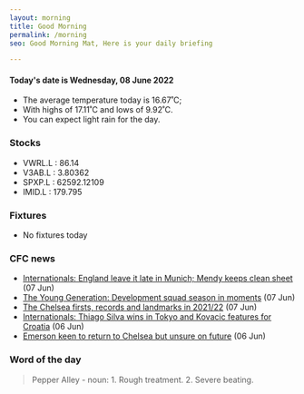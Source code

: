 ```yaml
---
layout: morning
title: Good Morning
permalink: /morning
seo: Good Morning Mat, Here is your daily briefing

---
```


<!-- weather_marker starts -->
#### Today's date is Wednesday, 08 June 2022

- The average temperature today is 16.67˚C;
- With highs of 17.11˚C and lows of 9.92˚C.
- You can expect light rain for the day.

<!-- weather_marker ends -->

### Stocks

<!-- stocks_marker starts -->

- VWRL.L : 86.14
- V3AB.L : 3.80362
- SPXP.L : 62592.12109
- IMID.L : 179.795

<!-- stocks_marker ends -->

### Fixtures

<!-- sports_marker starts -->

- No fixtures today
<!-- sports_marker ends -->

### CFC news

<!-- cfc_marker starts -->
- [Internationals: England leave it late in Munich; Mendy keeps clean sheet](https://www.chelseafc.com/en/news/2022/06/07/internationals--england-leave-it-late-in-munich--mendy-keeps-cle) (07 Jun)
- [The Young Generation: Development squad season in moments](https://www.chelseafc.com/en/news/2022/06/07/the-young-generation--development-squad-season-in-moments) (07 Jun)
- [The Chelsea firsts, records and landmarks in 2021/22](https://www.chelseafc.com/en/news/2022/06/07/the-chelsea-firsts--records-and-landmarks-in-2021-22) (07 Jun)
- [Internationals: Thiago Silva wins in Tokyo and Kovacic features for Croatia](https://www.chelseafc.com/en/news/2022/06/06/internationals--thiago-silva-wins-in-tokyo-and-kovacic-features-) (06 Jun)
- [Emerson keen to return to Chelsea but unsure on future](https://www.chelseafc.com/en/news/2022/06/06/emerson-keen-to-return-to-chelsea-but-unsure-on-future-) (06 Jun)

<!-- cfc_marker ends -->

### Word of the day
<!-- word_marker starts -->

 > Pepper Alley - noun: 1. Rough treatment. 2. Severe beating.

<!-- word_marker ends -->
